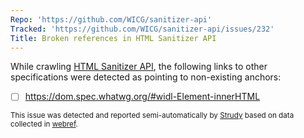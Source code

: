 ```yaml
---
Repo: 'https://github.com/WICG/sanitizer-api'
Tracked: 'https://github.com/WICG/sanitizer-api/issues/232'
Title: Broken references in HTML Sanitizer API
---
```


While crawling [HTML Sanitizer API](https://wicg.github.io/sanitizer-api/), the following links to other specifications were detected as pointing to non-existing anchors:
* [ ] https://dom.spec.whatwg.org/#widl-Element-innerHTML

<sub>This issue was detected and reported semi-automatically by [Strudy](https://github.com/w3c/strudy/) based on data collected in [webref](https://github.com/w3c/webref/).</sub>
